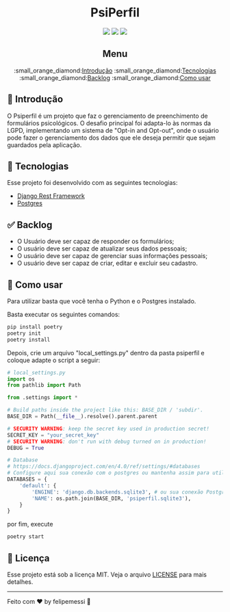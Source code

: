 <div align="center">
  <h1>PsiPerfil</h1>

  <img src="https://img.shields.io/badge/Python-14354C?style=for-the-badge&logo=python&logoColor=white">
  <img src="https://img.shields.io/badge/Django-092E20?style=for-the-badge&logo=django&logoColor=white">
  <img src="https://img.shields.io/badge/PostgreSQL-316192?style=for-the-badge&logo=postgresql&logoColor=white">

  <h2>Menu</h2>
  <p>
    :small_orange_diamond:<a href="#introducao">Introdução</a>
    :small_orange_diamond:<a href="#tecnologias">Tecnologias</a>
    :small_orange_diamond:<a href="#backlog">Backlog</a>
    :small_orange_diamond:<a href="#comousar">Como usar</a>
  </p>
</div>

<a name="introducao"></a>
## :dart: Introdução

O Psiperfil é um projeto que faz o gerenciamento de preenchimento de formulários psicológicos. 
O desafio principal foi adapta-lo às normas da LGPD, implementando um sistema de "Opt-in and Opt-out", 
onde o usuário pode fazer o gerenciamento dos dados que ele deseja permitir que sejam guardados pela 
aplicação.

## :rocket: Tecnologias

Esse projeto foi desenvolvido com as seguintes tecnologias:

- [Django Rest Framework](https://www.django-rest-framework.org/)
- [Postgres](https://www.postgresql.org/)

## :white_check_mark: Backlog

- O Usuário deve ser capaz de responder os formulários;
- O usuário deve ser capaz de atualizar seus dados pessoais;
- O usuário deve ser capaz de gerenciar suas informações pessoais;
- O usuário deve ser capaz de criar, editar e excluir seu cadastro.

## 🔖 Como usar

Para utilizar basta que você tenha o Python e o Postgres instalado.

Basta executar os seguintes comandos:

```python
pip install poetry
poetry init
poetry install
```

Depois, crie um arquivo "local_settings.py" dentro da pasta psiperfil e coloque adapte o script a seguir:

```python
# local_settings.py
import os
from pathlib import Path

from .settings import *

# Build paths inside the project like this: BASE_DIR / 'subdir'.
BASE_DIR = Path(__file__).resolve().parent.parent

# SECURITY WARNING: keep the secret key used in production secret!
SECRET_KEY = "your_secret_key"
# SECURITY WARNING: don't run with debug turned on in production!
DEBUG = True

# Database
# https://docs.djangoproject.com/en/4.0/ref/settings/#databases
# Configure aqui sua conexão com o postgres ou mantenha assim para utilizar o sqlite3
DATABASES = { 
    'default': {
        'ENGINE': 'django.db.backends.sqlite3', # ou sua conexão Postgres
        'NAME': os.path.join(BASE_DIR, 'psiperfil.sqlite3'),
    }
}
```

por fim, execute

```python
poetry start
```


## :memo: Licença

Esse projeto está sob a licença MIT. Veja o arquivo [LICENSE](LICENSE.md) para mais detalhes.

---

Feito com ♥ by felipemessi :wave:
